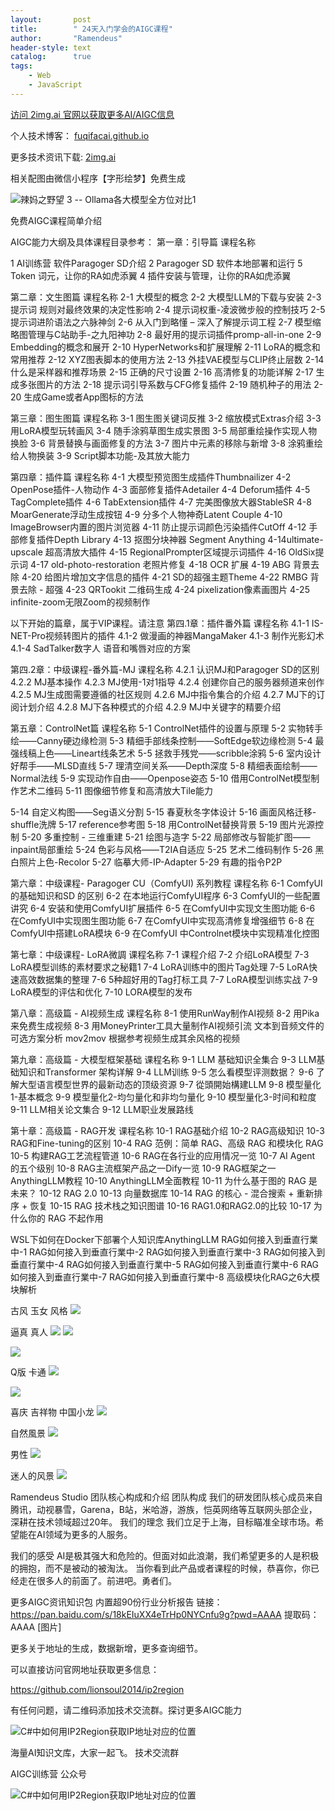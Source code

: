```yaml
---
layout:       post
title:        " 24天入门学会的AIGC课程"
author:       "Ramendeus"
header-style: text
catalog:      true
tags:
    - Web
    - JavaScript
---
```


[访问 2img.ai 官网以获取更多AI/AIGC信息](https://2img.ai)

个人技术博客： [fuqifacai.github.io](https://link.juejin.cn/?target=https%3A%2F%2Ffuqifacai.github.io)

更多技术资讯下载: [2img.ai](https://link.juejin.cn/?target=https%3A%2F%2F2img.ai)

相关配图由微信小程序【字形绘梦】免费生成

![辣妈之野望 3 -- Ollama各大模型全方位对比1](https://www.shxcj.com/wp-content/uploads/2025/02/fd8ce661-9702-4cf6-81df-e6036cd0006b.jpg)


免费AIGC课程简单介绍

AIGC能力大纲及具体课程目录参考：
第一章：引导篇
课程名称

1 AI训练营 软件Paragoger SD介绍
2 Paragoger SD 软件本地部署和运行
5 Token 词元，让你的RA如虎添翼
4 插件安装与管理，让你的RA如虎添翼


第二章：文生图篇
课程名称
2-1 大模型的概念
2-2 大模型LLM的下载与安装
2-3 提示词 规则对最终效果的决定性影响
2-4 提示词权重-凌波微步般的控制技巧
2-5 提示词进阶语法之六脉神剑
2-6 从入门到略懂 – 深入了解提示词工程
2-7 模型缩略图管理与C站助手-之九阳神功
2-8 最好用的提示词插件promp-all-in-one
2-9 Embedding的概念和展开
2-10 HyperNetworks和扩展理解
2-11 LoRA的概念和常用推荐
2-12 XYZ图表脚本的使用方法
2-13 外挂VAE模型与CLIP终止层数
2-14 什么是采样器和推荐场景
2-15 正确的尺寸设置
2-16 高清修复的功能详解
2-17 生成多张图片的方法
2-18 提示词引导系数与CFG修复插件
2-19 随机种子的用法
2-20 生成Game或者App图标的方法


第三章：图生图篇
课程名称
3-1 图生图关键词反推
3-2 缩放模式Extras介绍
3-3 用LoRA模型玩转画风
3-4 随手涂鸦草图生成实景图
3-5 局部重绘操作实现人物换脸
3-6 背景替换与画面修复的方法
3-7 图片中元素的移除与新增
3-8 涂鸦重绘给人物换装
3-9 Script脚本功能-及其放大能力


第四章：插件篇
课程名称
4-1 大模型预览图生成插件Thumbnailizer
4-2 OpenPose插件-人物动作
4-3 面部修复插件Adetailer
4-4 Deforum插件
4-5 TagComplete插件
4-6 TabExtension插件
4-7 完美图像放大器StableSR
4-8 MoarGenerate浮动生成按钮
4-9 分多个人物神奇Latent Couple
4-10 ImageBrowser内置的图片浏览器
4-11 防止提示词颜色污染插件CutOff
4-12 手部修复插件Depth Library
4-13 抠图分块神器 Segment Anything
4-14ultimate-upscale 超高清放大插件
4-15 RegionalPrompter区域提示词插件
4-16 OldSix提示词
4-17 old-photo-restoration 老照片修复
4-18 OCR 扩展
4-19 ABG 背景去除
4-20 给图片增加文字信息的插件
4-21 SD的超强主题Theme
4-22 RMBG 背景去除 - 超强
4-23 QRTookit 二维码生成
4-24 pixelization像素画图片
4-25 infinite-zoom无限Zoom的视频制作


以下开始的篇章，属于VIP课程。请注意
第四.1章：插件番外篇
课程名称
4.1-1 IS-NET-Pro视频转图片的插件
4.1-2 做漫画的神器MangaMaker
4.1-3 制作光影幻术
4.1-4 SadTalker数字人 语音和嘴唇对应的方案

第四.2章：中级课程-番外篇-MJ
课程名称
4.2.1 认识MJ和Paragoger SD的区别
4.2.2 MJ基本操作
4.2.3 MJ使用-1对1指导
4.2.4 创建你自己的服务器频道来创作
4.2.5 MJ生成图需要遵循的社区规则
4.2.6 MJ中指令集合的介绍
4.2.7 MJ下的订阅计划介绍
4.2.8 MJ下各种模式的介绍
4.2.9 MJ中关键字的精要介绍

第五章：ControlNet篇
课程名称
5-1 ControlNet插件的设置与原理
5-2 实物转手绘——Canny硬边缘检测
5-3 精细手部线条控制——SoftEdge软边缘检测
5-4 最强线稿上色——Lineart线条艺术
5-5 拯救手残党——scribble涂鸦
5-6 室内设计好帮手——MLSD直线
5-7 理清空间关系——Depth深度
5-8 精细表面绘制——Normal法线
5-9 实现动作自由——Openpose姿态
5-10 借用ControlNet模型制作艺术二维码
5-11 图像细节修复和高清放大Tile能力


5-14 自定义构图——Seg语义分割
5-15 春夏秋冬字体设计
5-16 画面风格迁移-shuffle洗牌
5-17 reference参考图
5-18 用ControlNet替换背景
5-19 图片光源控制
5-20 多重控制 - 三维重建
5-21 绘图与造字
5-22 局部修改与智能扩图——inpaint局部重绘
5-24 色彩与风格——T2IA自适应
5-25 艺术二维码制作
5-26 黑白照片上色-Recolor
5-27 临摹大师-IP-Adapter
5-29 有趣的指令P2P

第六章：中级课程- Paragoger CU（ComfyUI) 系列教程
课程名称
6-1 ComfyUI的基础知识和SD 的区别
6-2 在本地运行ComfyUI程序
6-3 ComfyUI的一些配置讲究
6-4 安装和使用ComfyUI扩展插件
6-5 在ComfyUI中实现文生图功能
6-6 在ComfyUI中实现图生图功能
6-7 在ComfyUI中实现高清修复增强细节
6-8 在ComfyUI中搭建LoRA模块
6-9 在ComfyUI 中Controlnet模块中实现精准化控图


第七章：中级课程- LoRA微調
课程名称
7-1 课程介绍
7-2 介绍LoRA模型
7-3 LoRA模型训练的素材要求之秘籍1
7-4 LoRA训练中的图片Tag处理
7-5 LoRA快速高效数据集的整理
7-6 5种超好用的Tag打标工具
7-7 LoRA模型训练实战
7-9 LoRA模型的评估和优化
7-10 LORA模型的发布


第八章：高级篇 - AI视频生成
课程名称
8-1 使用RunWay制作AI视频
8-2 用Pika来免费生成视频
8-3 用MoneyPrinter工具大量制作AI视频引流
文本到音频文件的可选方案分析
mov2mov 根据参考视频生成其余风格的视频

第九章：高级篇 - 大模型框架基础
课程名称
9-1  LLM 基础知识全集合
9-3 LLM基础知识和Transformer 架构详解
9-4 LLM训练
9-5 怎么看模型评测数据？
9-6 了解大型语言模型世界的最新动态的顶级资源
9-7 從頭開始構建LLM
9-8 模型量化1-基本概念
9-9 模型量化2-均匀量化和非均匀量化
9-10 模型量化3-时间和粒度
9-11 LLM相关论文集合
9-12 LLM职业发展路线


第十章：高级篇 - RAG开发
课程名称
10-1 RAG基础介绍
10-2 RAG高级知识
10-3 RAG和Fine-tuning的区别
10-4 RAG 范例：简单 RAG、高级 RAG 和模块化 RAG
10-5 构建RAG工艺流程管道
10-6 RAG在各行业的应用情况一览
10-7 AI Agent 的五个级别
10-8 RAG主流框架产品之一Dify一览
10-9 RAG框架之一AnythingLLM教程
10-10 AnythingLLM全面教程
10-11 为什么基于图的 RAG 是未来？
10-12 RAG 2.0
10-13 向量数据库
10-14 RAG 的核心 - 混合搜索 + 重新排序 + 恢复
10-15 RAG 技术栈之知识图谱
10-16 RAG1.0和RAG2.0的比较
10-17 为什么你的 RAG 不起作用

WSL下如何在Docker下部署个人知识库AnythingLLM
RAG如何接入到垂直行業中-1
RAG如何接入到垂直行業中-2
RAG如何接入到垂直行業中-3
RAG如何接入到垂直行業中-4
RAG如何接入到垂直行業中-5
RAG如何接入到垂直行業中-6
RAG如何接入到垂直行業中-7
RAG如何接入到垂直行業中-8
高级模块化RAG之6大模块解析


古风 玉女 风格
![](/img/20250106-13.png)

逼真 真人 
![](/img/20250106-14.png)
![](/img/20250106-15.png)



![](/img/20250106-16.png)


Q版 卡通 
![](/img/20250106-17.png)


![](/img/20250106-18.png)


喜庆 吉祥物 中国小龙
![](/img/20250106-19.png)


自然風景
![](/img/20250106-20.png)


男性 
![](/img/20250106-21.png)

迷人的风景 
![](/img/20250106-22.png)




Ramendeus Studio 团队核心构成和介绍
团队构成
我们的研发团队核心成员来自 腾讯，动视暴雪，Garena，B站，米哈游，游族，恺英网络等互联网头部企业，深耕在技术领域超过20年。
我们的理念
我们立足于上海，目标瞄准全球市场。希望能在AI领域为更多的人服务。

我们的感受
AI是极其强大和危险的。但面对如此浪潮，我们希望更多的人是积极的拥抱，而不是被动的被淘汰。
当你看到此产品或者课程的时候，恭喜你，你已经走在很多人的前面了。前进吧。勇者们。



更多AIGC资讯知识包
内置超90份行业分析报告
链接：https://pan.baidu.com/s/18kEIuXX4eTrHp0NYCnfu9g?pwd=AAAA 
提取码：AAAA 
[图片]




更多关于地址的生成，数据新增，更多查询细节。

可以直接访问官网地址获取更多信息：

https://github.com/lionsoul2014/ip2region

有任何问题，请二维码添加技术交流群。探讨更多AIGC能力

![C#中如何用IP2Region获取IP地址对应的位置](https://www.shxcj.com/wp-content/uploads/2025/01/e8ae4ed4-a96e-4d10-891a-2ae3e3cf0621.png)

海量AI知识文库，大家一起飞。 技术交流群

AIGC训练营 公众号

![C#中如何用IP2Region获取IP地址对应的位置](https://www.shxcj.com/wp-content/uploads/2025/01/475923fa-49af-49d5-ab13-87384166d161.png)

